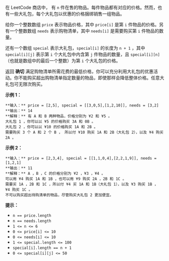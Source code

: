 在 LeetCode 商店中， 有 `n` 件在售的物品。每件物品都有对应的价格。然而，也有一些大礼包，每个大礼包以优惠的价格捆绑销售一组物品。

给你一个整数数组 `price` 表示物品价格，其中 `price[i]` 是第 `i` 件物品的价格。另有一个整数数组 `needs` 表示购物清单，其中
`needs[i]` 是需要购买第 `i` 件物品的数量。

还有一个数组 `special` 表示大礼包，`special[i]` 的长度为 `n + 1` ，其中 `special[i][j]` 表示第 `i`
个大礼包中内含第 `j` 件物品的数量，且 `special[i][n]` （也就是数组中的最后一个整数）为第 `i` 个大礼包的价格。

返回 **确切**
满足购物清单所需花费的最低价格，你可以充分利用大礼包的优惠活动。你不能购买超出购物清单指定数量的物品，即使那样会降低整体价格。任意大礼包可无限次购买。

**示例 1：**

    
    
    **输入：** price = [2,5], special = [[3,0,5],[1,2,10]], needs = [3,2]
    **输出：** 14
    **解释：** 有 A 和 B 两种物品，价格分别为 ¥2 和 ¥5 。 
    大礼包 1 ，你可以以 ¥5 的价格购买 3A 和 0B 。 
    大礼包 2 ，你可以以 ¥10 的价格购买 1A 和 2B 。 
    需要购买 3 个 A 和 2 个 B ， 所以付 ¥10 购买 1A 和 2B（大礼包 2），以及 ¥4 购买 2A 。

**示例 2：**

    
    
    **输入：** price = [2,3,4], special = [[1,1,0,4],[2,2,1,9]], needs = [1,2,1]
    **输出：** 11
    **解释：** A ，B ，C 的价格分别为 ¥2 ，¥3 ，¥4 。
    可以用 ¥4 购买 1A 和 1B ，也可以用 ¥9 购买 2A ，2B 和 1C 。 
    需要买 1A ，2B 和 1C ，所以付 ¥4 买 1A 和 1B（大礼包 1），以及 ¥3 购买 1B ， ¥4 购买 1C 。 
    不可以购买超出待购清单的物品，尽管购买大礼包 2 更加便宜。

**提示：**

  * `n == price.length`
  * `n == needs.length`
  * `1 <= n <= 6`
  * `0 <= price[i] <= 10`
  * `0 <= needs[i] <= 10`
  * `1 <= special.length <= 100`
  * `special[i].length == n + 1`
  * `0 <= special[i][j] <= 50`

